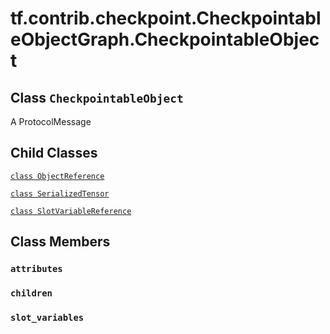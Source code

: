 <div itemscope itemtype="http://developers.google.com/ReferenceObject">
<meta itemprop="name" content="tf.contrib.checkpoint.CheckpointableObjectGraph.CheckpointableObject" />
<meta itemprop="path" content="Stable" />
<meta itemprop="property" content="ObjectReference"/>
<meta itemprop="property" content="SerializedTensor"/>
<meta itemprop="property" content="SlotVariableReference"/>
<meta itemprop="property" content="attributes"/>
<meta itemprop="property" content="children"/>
<meta itemprop="property" content="slot_variables"/>
</div>

# tf.contrib.checkpoint.CheckpointableObjectGraph.CheckpointableObject

## Class `CheckpointableObject`



A ProtocolMessage

## Child Classes
[`class ObjectReference`](../../../../tf/contrib/checkpoint/CheckpointableObjectGraph/CheckpointableObject/ObjectReference.md)

[`class SerializedTensor`](../../../../tf/contrib/checkpoint/CheckpointableObjectGraph/CheckpointableObject/SerializedTensor.md)

[`class SlotVariableReference`](../../../../tf/contrib/checkpoint/CheckpointableObjectGraph/CheckpointableObject/SlotVariableReference.md)

## Class Members

<h3 id="attributes"><code>attributes</code></h3>

<h3 id="children"><code>children</code></h3>

<h3 id="slot_variables"><code>slot_variables</code></h3>

